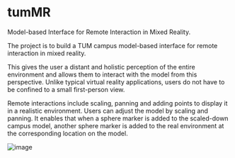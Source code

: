 # tumMR
Model-based Interface for Remote Interaction in Mixed Reality.

The project is to build a TUM campus model-based interface for remote interaction in mixed reality.

This gives the user a distant and holistic perception of the entire environment and allows them to interact with the model from this perspective. Unlike typical virtual reality applications, users do not have to be confined to a small first-person view. 

Remote interactions include scaling, panning and adding points to display it in a realistic environment. Users can adjust the model by scaling and panning. It enables that when a sphere marker is added to the scaled-down campus model, another sphere marker is added to the real environment at the corresponding location on the model. 





![image](https://github.com/xyuhuang/tumMR/assets/62503076/15c44cfb-250f-403b-9ec4-98666783561e)
